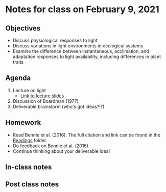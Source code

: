 # Notes for class on February 9, 2021

## Objectives
- Discuss physiological responses to light
- Discuss variations in light environments in ecological systems
- Examine the difference between instantaneous, acclimation, and adaptation responses to 
light availability, including differences in plant traits

## Agenda
1. Lecture on light
	- [Link to lecture slides](../Lecture_slides/slides_02.09.2021.pdf)
2. Discussion of Boardman (1977)
3. Deliverable brainstorm (who's got ideas?!?)

## Homework
- Read Bennie et al. (2016). The full citation and link can be found in the 
[Readings](../Readings) folder.
- Do feedback on Bennie et al. (2016)
- Continue thinking about your deliverable idea!

## In-class notes

## Post class notes
